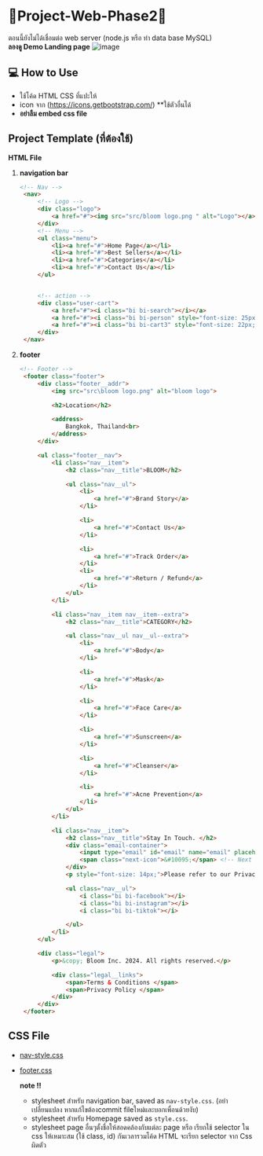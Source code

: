 # 🌸Project-Web-Phase2🌸
ตอนนี้ยังไม่ได้เชื่อมต่อ web server (node.js หรือ ทำ data base MySQL)
<br> **ลองดู Demo Landing page**
![image](https://github.com/user-attachments/assets/14a46f78-c60a-4ef6-9894-a3091bb5b02d)

## 💻 How to Use 
- ใช้โค้ด HTML CSS ที่แปะให้
- icon จาก (https://icons.getbootstrap.com/) **ใช้ตัวอื่นได้
- **อย่าลืม embed css file**

## Project Template (ที่ต้องใช้)
**HTML File**
1. **navigation bar**
   ```html
   <!-- Nav -->
    <nav>
        <!-- Logo -->
        <div class="logo">
            <a href="#"><img src="src/bloom logo.png " alt="Logo"></a>
        </div>
        <!-- Menu -->
        <ul class="menu">
            <li><a href="#">Home Page</a></li>
            <li><a href="#">Best Sellers</a></li>
            <li><a href="#">Categories</a></li>
            <li><a href="#">Contact Us</a></li>
        </ul>


        <!-- action -->
        <div class="user-cart">
            <a href="#"><i class="bi bi-search"></i></a>
            <a href="#"><i class="bi bi-person" style="font-size: 25px;"></i></a>
            <a href="#"><i class="bi bi-cart3" style="font-size: 22px;"></i></a>
        </div>
    </nav>

3. **footer**
   ```html
   <!-- Footer -->
    <footer class="footer">
        <div class="footer__addr">
            <img src="src\bloom logo.png" alt="bloom logo">

            <h2>Location</h2>

            <address>
                Bangkok, Thailand<br>
            </address>
        </div>

        <ul class="footer__nav">
            <li class="nav__item">
                <h2 class="nav__title">BLOOM</h2>

                <ul class="nav__ul">
                    <li>
                        <a href="#">Brand Story</a>
                    </li>

                    <li>
                        <a href="#">Contact Us</a>
                    </li>

                    <li>
                        <a href="#">Track Order</a>
                    </li>
                    <li>
                        <a href="#">Return / Refund</a>
                    </li>
                </ul>
            </li>

            <li class="nav__item nav__item--extra">
                <h2 class="nav__title">CATEGORY</h2>

                <ul class="nav__ul nav__ul--extra">
                    <li>
                        <a href="#">Body</a>
                    </li>

                    <li>
                        <a href="#">Mask</a>
                    </li>

                    <li>
                        <a href="#">Face Care</a>
                    </li>

                    <li>
                        <a href="#">Sunscreen</a>
                    </li>

                    <li>
                        <a href="#">Cleanser</a>
                    </li>

                    <li>
                        <a href="#">Acne Prevention</a>
                    </li>
                </ul>
            </li>

            <li class="nav__item">
                <h2 class="nav__title">Stay In Touch. </h2>
                <div class="email-container">
                    <input type="email" id="email" name="email" placeholder="Enter your email">
                    <span class="next-icon">&#10095;</span> <!-- Next arrow icon -->
                </div>
                <p style="font-size: 14px;">Please refer to our Privacy Policy and Terms of Use for more details or Contact Us</p>

                <ul class="nav__ul">
                    <i class="bi bi-facebook"></i>
                    <i class="bi bi-instagram"></i>
                    <i class="bi bi-tiktok"></i>

                </ul>
            </li>
        </ul>

        <div class="legal">
            <p>&copy; Bloom Inc. 2024. All rights reserved.</p>

            <div class="legal__links">
                <span>Terms & Conditions </span>
                <span>Privacy Policy </span>
            </div>
        </div>
    </footer>
   
## CSS File
   - [nav-style.css](https://github.com/thitiP11222/Project-Web-Phase2/blob/main/nav-style.css)
   - [footer.css](https://github.com/thitiP11222/Project-Web-Phase2/blob/main/footer.css)
  
     **note ‼️**
      - stylesheet สำหรับ navigation bar, saved as `nav-style.css`. (อย่าเปลี่ยนแปลง หากแก้ไขต้องcommit fileใหม่และบอกเพื่อนด้วยงับ)
      - stylesheet สำหรับ Homepage saved as `style.css`.
      - stylesheet page อื่นๆตั้งชื่อให้สอดคล้องกับแต่ละ page หรือ เรียกใช้ selector ใน css ให้เหมาะสม (ใช้ class, id) กันเวลารวมโค้ด HTML จะเรียก selector จาก Css ผิดตัว




